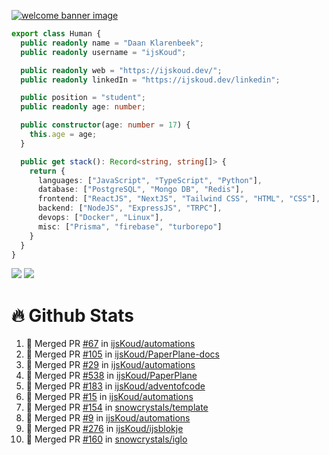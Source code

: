 <a href="https://ijskoud.dev/"><img src="https://cdn.ijskoud.dev/files/mQUav6p0z3By.jpg" alt="welcome banner image" /></a>

```ts
export class Human {
  public readonly name = "Daan Klarenbeek";
  public readonly username = "ijsKoud";

  public readonly web = "https://ijskoud.dev/";
  public readonly linkedIn = "https://ijskoud.dev/linkedin";

  public position = "student";
  public readonly age: number;

  public constructor(age: number = 17) {
    this.age = age;
  }

  public get stack(): Record<string, string[]> {
    return {
      languages: ["JavaScript", "TypeScript", "Python"],
      database: ["PostgreSQL", "Mongo DB", "Redis"],
      frontend: ["ReactJS", "NextJS", "Tailwind CSS", "HTML", "CSS"],
      backend: ["NodeJS", "ExpressJS", "TRPC"],
      devops: ["Docker", "Linux"],
      misc: ["Prisma", "firebase", "turborepo"]
    }
  }
}
```

<div>
  <img src="https://github-readme-stats.vercel.app/api/top-langs?username=ijsKoud&cache_seconds=1800&layout=compact&hide_border=true&hide_rank=true&show_icons=true&theme=dark&title_color=ffffff&hide_border=true&locale=en" />
  <img src="https://github-readme-stats.vercel.app/api?username=ijsKoud&cache_seconds=1800&hide_border=true&hide_rank=true&show_icons=true&theme=dark&title_color=ffffff&hide_border=true&locale=en">
</div>


# 🔥 Github Stats


<!--START_SECTION:activity-->
1. 🎉 Merged PR [#67](https://github.com/ijsKoud/automations/pull/67) in [ijsKoud/automations](https://github.com/ijsKoud/automations)
2. 🎉 Merged PR [#105](https://github.com/ijsKoud/PaperPlane-docs/pull/105) in [ijsKoud/PaperPlane-docs](https://github.com/ijsKoud/PaperPlane-docs)
3. 🎉 Merged PR [#29](https://github.com/ijsKoud/automations/pull/29) in [ijsKoud/automations](https://github.com/ijsKoud/automations)
4. 🎉 Merged PR [#538](https://github.com/ijsKoud/PaperPlane/pull/538) in [ijsKoud/PaperPlane](https://github.com/ijsKoud/PaperPlane)
5. 🎉 Merged PR [#183](https://github.com/ijsKoud/adventofcode/pull/183) in [ijsKoud/adventofcode](https://github.com/ijsKoud/adventofcode)
6. 🎉 Merged PR [#15](https://github.com/ijsKoud/automations/pull/15) in [ijsKoud/automations](https://github.com/ijsKoud/automations)
7. 🎉 Merged PR [#154](https://github.com/snowcrystals/template/pull/154) in [snowcrystals/template](https://github.com/snowcrystals/template)
8. 🎉 Merged PR [#9](https://github.com/ijsKoud/automations/pull/9) in [ijsKoud/automations](https://github.com/ijsKoud/automations)
9. 🎉 Merged PR [#276](https://github.com/ijsKoud/ijsblokje/pull/276) in [ijsKoud/ijsblokje](https://github.com/ijsKoud/ijsblokje)
10. 🎉 Merged PR [#160](https://github.com/snowcrystals/iglo/pull/160) in [snowcrystals/iglo](https://github.com/snowcrystals/iglo)
<!--END_SECTION:activity-->

<h1 align="center" style="display:none;"></h1>

